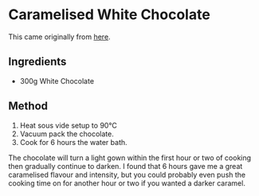 
# Caramelised White Chocolate # 

This came originally from [here](http://www.veggiechef.co.uk/Blog/files/sous_vide_caramelised_white_chocolate.html).

## Ingredients ## 

- 300g White Chocolate

## Method ## 

1. Heat sous vide setup to 90°C
2. Vacuum pack the chocolate.
3. Cook for 6 hours the water bath.

The chocolate will turn a light gown within the first hour or two of cooking then gradually continue to darken. 
I found that 6 hours gave me a great caramelised flavour and intensity, but you could probably even push the cooking time on for another hour or two if you wanted a darker caramel. 

